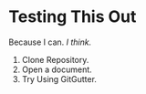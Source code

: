 Testing This Out
================

Because I can. *I think.*

1. Clone Repository.
2. Open a document.
3. Try Using GitGutter.
